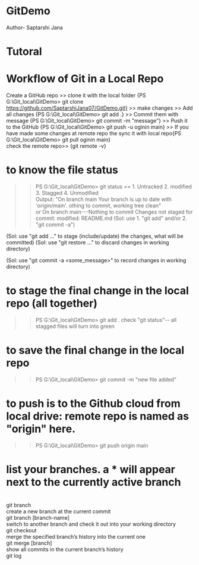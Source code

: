 # GitDemo
Author- Saptarshi Jana
# Tutoral
# Workflow of Git in a Local Repo
Create a GitHub repo >> clone it with the local folder {PS G:\Git_local\GitDemo> git clone https://github.com/SaptarshiJana07/GitDemo.git} >> make changes >> Add all changes {PS G:\Git_local\GitDemo> git add .} >> Commit them with message {PS G:\Git_local\GitDemo> git commit -m "message"} >> Push it to the GitHub {PS G:\Git_local\GitDemo> git push -u oginin main} >> If you have made some changes at remote repo the sync it with local repo{PS G:\Git_local\GitDemo> git pull oginin main}
<br> check the remote repo>> {git remote -v}

# to know the file status
>> PS G:\Git_local\GitDemo> git status
== 1. Untracked 2. modified 3. Stagged 4. Unmodified
<br> Output: "On branch main
Your branch is up to date with 'origin/main'.
othing to commit, working tree clean"
<br> or 
On branch main---Nothing to commit
Changes not staged for commit: 
 modified:   README.md
  (Sol: use 1. "git add" and/or 2. "git commit -a")
  
  (Sol: use "git add <file>..." to stage (include/update) the changes, what will be committed)
  (Sol: use "git restore <file>..." to discard changes in working directory)
  
  (Sol: use "git commit -a <some_message>" to record changes in working directory)
# to stage the final change in the local repo (all together)
>> PS G:\Git_local\GitDemo> git add .
check "git status"-- all stagged files will turn into green
# to save the final change in the local repo
>> PS G:\Git_local\GitDemo> git commit -m "new file added"
# to push is to the Github cloud from local drive: remote repo is named as "origin" here.
>> PS G:\Git_local\GitDemo> git push origin main
# list your branches. a * will appear next to the currently active branch
<br>git branch
<br> create a new branch at the current commit
<br>git branch [branch-name]
<br> switch to another branch and check it out into your working directory
<br>git checkout
<br> merge the specified branch’s history into the current one
<br>git merge [branch]
<br> show all commits in the current branch’s history
<br>git log
